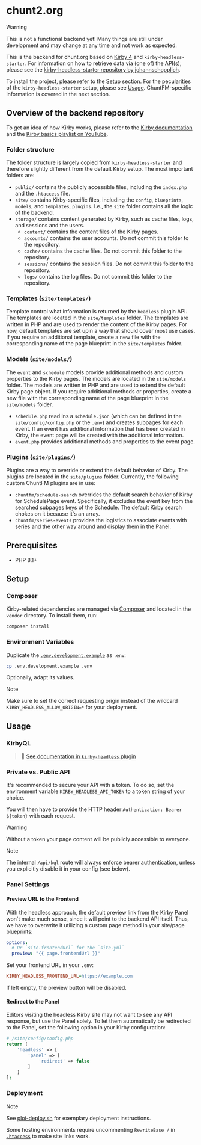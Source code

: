 # chunt2.org

> [!WARNING]
> This is not a functional backend yet! Many things are still under development and may change at any time and not work as expected.

This is the backend for chunt.org based on [Kirby 4](https://getkirby.com/) and `kirby-headless-starter`. For information on how to retrieve data via (one of) the API(s), please see the [kirby-headless-starter repository by johannschopplich](https://github.com/johannschopplich/kirby-headless-starter).

To install the project, please refer to the [Setup](#setup) section. For the pecularities of the `kirby-headless-starter` setup, please see [Usage](#usage). ChuntFM-specific information is covered in the next section.

## Overview of the backend repository

To get an idea of how Kirby works, please refer to the [Kirby documentation](https://getkirby.com/docs/guide) and the [Kirby basics playlist on YouTube](https://www.youtube.com/playlist?list=PLTep5U-3mg9EfgnQ08XDRs4vSOmhw2JWz).

### Folder structure

The folder structure is largely copied from `kirby-headless-starter` and therefore slightly different from the default Kirby setup. The most important folders are:

- `public/` contains the publicly accessible files, including the `index.php` and the `.htaccess` file.
- `site/` contains Kirby-specific files, including the `config`, `blueprints`, `models`, and `templates`, `plugins`. I.e., the `site` folder contains all the logic of the backend.
- `storage/` contains content generated by Kirby, such as cache files, logs, and sessions and the users.
  - `content/` contains the content files of the Kirby pages.
  - `accounts/` contains the user accounts. Do not commit this folder to the repository.
  - `cache/` contains the cache files. Do not commit this folder to the repository.
  - `sessions/` contains the session files. Do not commit this folder to the repository.
  - `logs/` contains the log files. Do not commit this folder to the repository.

### Templates (`site/templates/`)

Template control what information is returned by the `headless` plugin API. The templates are located in the `site/templates` folder. The templates are written in PHP and are used to render the content of the Kirby pages. For now, default templates are set upin a way that should cover most use cases. If you require an additional template, create a new file with the corresponding name of the page blueprint in the `site/templates` folder.

### Models (`site/models/`)

The `event` and `schedule` models provide additional methods and custom properties to the Kirby pages. The models are located in the `site/models` folder. The models are written in PHP and are used to extend the default Kirby page object. If you require additional methods or properties, create a new file with the corresponding name of the page blueprint in the `site/models` folder.

- `schedule.php` read ins a `schedule.json` (which can be defined in the `site/config/config.php` or the `.env`) and creates subpages for each event. If an event has additional information that has been created in Kirby, the event page will be created with the additional information.
- `event.php` provides additional methods and properties to the event page.

### Plugins (`site/plugins/`)

Plugins are a way to override or extend the default behavior of Kirby. The plugins are located in the `site/plugins` folder. Currently, the following custom ChuntFM plugins are in use:

- `chuntfm/schedule-search` overrides the default search behavior of Kirby for SchedulePage event. Specifically, it excludes the event key from the searched subpages keys of the Schedule. The default Kirby search chokes on it because it's an array.
- `chuntfm/series-events` provides the logistics to associate events with series and the other way around and display them in the Panel.

## Prerequisites

- PHP 8.1+

## Setup

### Composer

Kirby-related dependencies are managed via [Composer](https://getcomposer.org) and located in the `vendor` directory. To install them, run:

```bash
composer install
```

### Environment Variables

Duplicate the [`.env.development.example`](.env.development.example) as `.env`:

```bash
cp .env.development.example .env
```

Optionally, adapt its values.

> [!NOTE]
> Make sure to set the correct requesting origin instead of the wildcard `KIRBY_HEADLESS_ALLOW_ORIGIN=*` for your deployment.

## Usage

### KirbyQL

> 📖 [See documentation in `kirby-headless` plugin](https://github.com/johannschopplich/kirby-headless#kirbyql)

### Private vs. Public API

It's recommended to secure your API with a token. To do so, set the environment variable `KIRBY_HEADLESS_API_TOKEN` to a token string of your choice.

You will then have to provide the HTTP header `Authentication: Bearer ${token}` with each request.

> [!WARNING]
> Without a token your page content will be publicly accessible to everyone.

> [!NOTE]
> The internal `/api/kql` route will always enforce bearer authentication, unless you explicitly disable it in your config (see below).


### Panel Settings

#### Preview URL to the Frontend

With the headless approach, the default preview link from the Kirby Panel won't make much sense, since it will point to the backend API itself. Thus, we have to overwrite it utilizing a custom page method in your site/page blueprints:

```yaml
options:
  # Or `site.frontendUrl` for the `site.yml`
  preview: "{{ page.frontendUrl }}"
```

Set your frontend URL in your `.env`:

```ini
KIRBY_HEADLESS_FRONTEND_URL=https://example.com
```

If left empty, the preview button will be disabled.

#### Redirect to the Panel

Editors visiting the headless Kirby site may not want to see any API response, but use the Panel solely. To let them automatically be redirected to the Panel, set the following option in your Kirby configuration:

```php
# /site/config/config.php
return [
    'headless' => [
        'panel' => [
            'redirect' => false
        ]
    ]
];
```

### Deployment

> [!NOTE]
> See [ploi-deploy.sh](./scripts/ploi-deploy.sh) for exemplary deployment instructions.
>
> Some hosting environments require uncommenting `RewriteBase /` in [`.htaccess`](./public/.htaccess) to make site links work.
